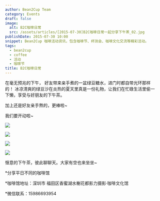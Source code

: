 ```yaml
---
author: Bean2Cup Team
category: Events
draft: false
image:
  alt: B2C咖啡日常
  src: /assets/articles/[2015-07-30]B2C咖啡日常一起分享下午茶_02.jpg
publishDate: 2015-07-30 10:00
snippet: Bean2Cup 咖啡活动资讯，包含咖啡节、杯测会、咖啡文化交流等精彩活动。
tags:
  - bean2cup
  - coffee
  - 活动
  - 咖啡节
title: B2C咖啡日常
---
```


在毫无预兆的下午， 好友带来亲手煮的一盆绿豆糖水，进门时都自带光环那样的！
冰凉清爽的绿豆沙在炎热的夏天里真是一份礼物，让我们在忙碌生活里偷一下懒，享受与好朋友的下午茶。

加上还是好友亲手熬的，更棒啦~

我们要开动啦~

![](/assets/articles/[2015-07-30]B2C咖啡日常一起分享下午茶_02.jpg)

![](/assets/articles/[2015-07-30]B2C咖啡日常一起分享下午茶_03.jpg)

![](/assets/articles/[2015-07-30]B2C咖啡日常一起分享下午茶_04.jpg)

![](/assets/articles/[2015-07-30]B2C咖啡日常一起分享下午茶_05.jpg)

惬意的下午茶，彼此聊聊天。大家有空也来坐坐~

\*分享平日不同的咖啡馆

\*咖啡馆地址：深圳市 福田区香蜜湖水榭花都影力摄影·咖啡文化馆

\*微信联系：15986693954
